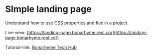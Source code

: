 # SImple landing page

Understand how to use CSS properties and flex in a project.

Live view: [https://landing-page.bonarhyme.repl.co/](https://landing-page.bonarhyme.repl.co/)

Tutorial-link: [Bonarhyme Tech Hub](https://youtu.be/FIiDrQfbXzo)
